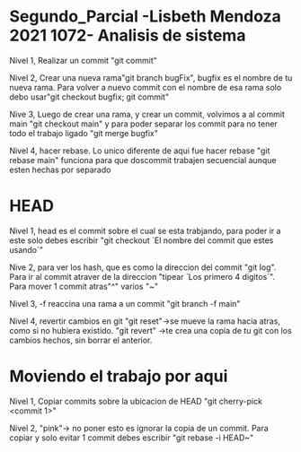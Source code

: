 # Segundo_Parcial -Lisbeth Mendoza 2021 1072- Analisis de sistema 
Nivel 1, Realizar un commit "git commit"

Nivel 2, Crear una nueva rama"git branch bugFix", bugfix es el nombre de tu nueva rama. Para volver a nuevo commit con el nombre de esa rama solo debo usar"git checkout bugfix; git commit"

Nive 3, Luego de crear una rama, y crear un commit, volvimos a al commit main "git checkout main" y para poder separar los commit para no tener todo el trabajo ligado "git merge bugfix"

Nivel 4, hacer rebase. Lo unico diferente de aqui fue hacer rebase "git rebase main" funciona para que doscommit trabajen secuencial aunque esten hechas por separado

# HEAD 
Nivel 1, head es el commit sobre el cual se esta trabjando, para poder ir a este solo debes escribir "git checkout ´El nombre del commit que estes usando´"

Nive 2, para ver los hash, que es como la direccion del commit "git log". Para ir al commit atraver de la direccion "tipear ´Los primero 4 digitos´". Para mover 1 commit atras"^" varios "~<num>" 
 
Nivel 3, -f reaccina una rama a un commit "git branch -f main" 

Nivel 4, revertir cambios en git "git reset"->se mueve la rama hacia atras, como si no hubiera existido. "git revert" ->te crea una copia de tu git con los cambios hechos, sin borrar el anterior. 

# Moviendo el trabajo por aqui
Nivel 1, Copiar commits sobre la ubicacion de HEAD "git cherry-pick <commit 1>" 

Nivel 2, "pink"-> no poner esto es ignorar la copia de un commit. Para copiar y solo evitar 1 commit debes escribir "git rebase -i HEAD~<num>" 
